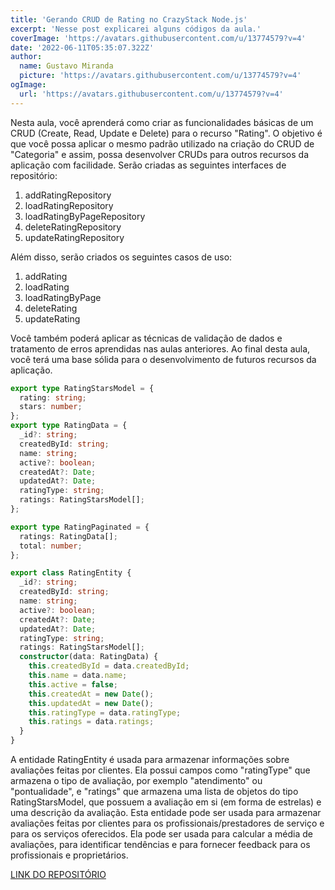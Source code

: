 ```yaml
---
title: 'Gerando CRUD de Rating no CrazyStack Node.js'
excerpt: 'Nesse post explicarei alguns códigos da aula.'
coverImage: 'https://avatars.githubusercontent.com/u/13774579?v=4'
date: '2022-06-11T05:35:07.322Z'
author:
  name: Gustavo Miranda
  picture: 'https://avatars.githubusercontent.com/u/13774579?v=4'
ogImage:
  url: 'https://avatars.githubusercontent.com/u/13774579?v=4'
---
```

Nesta aula, você aprenderá como criar as funcionalidades básicas de um CRUD (Create, Read, Update e Delete) para o recurso "Rating". O objetivo é que você possa aplicar o mesmo padrão utilizado na criação do CRUD de "Categoria" e assim, possa desenvolver CRUDs para outros recursos da aplicação com facilidade. Serão criadas as seguintes interfaces de repositório:

1. addRatingRepository
2. loadRatingRepository
3. loadRatingByPageRepository
4. deleteRatingRepository
5. updateRatingRepository

Além disso, serão criados os seguintes casos de uso:

1. addRating
2. loadRating
3. loadRatingByPage
4. deleteRating
5. updateRating

Você também poderá aplicar as técnicas de validação de dados e tratamento de erros aprendidas nas aulas anteriores. Ao final desta aula, você terá uma base sólida para o desenvolvimento de futuros recursos da aplicação.

```typescript
export type RatingStarsModel = {
  rating: string;
  stars: number;
};
export type RatingData = {
  _id?: string;
  createdById: string;
  name: string;
  active?: boolean;
  createdAt?: Date;
  updatedAt?: Date;
  ratingType: string;
  ratings: RatingStarsModel[];
};

export type RatingPaginated = {
  ratings: RatingData[];
  total: number;
};

export class RatingEntity {
  _id?: string;
  createdById: string;
  name: string;
  active?: boolean;
  createdAt?: Date;
  updatedAt?: Date;
  ratingType: string;
  ratings: RatingStarsModel[];
  constructor(data: RatingData) {
    this.createdById = data.createdById;
    this.name = data.name;
    this.active = false;
    this.createdAt = new Date();
    this.updatedAt = new Date();
    this.ratingType = data.ratingType;
    this.ratings = data.ratings;
  }
}

``` 
A entidade RatingEntity é usada para armazenar informações sobre avaliações feitas por clientes. Ela possui campos como "ratingType" que armazena o tipo de avaliação, por exemplo "atendimento" ou "pontualidade", e "ratings" que armazena uma lista de objetos do tipo RatingStarsModel, que possuem a avaliação em si (em forma de estrelas) e uma descrição da avaliação. Esta entidade pode ser usada para armazenar avaliações feitas por clientes para os profissionais/prestadores de serviço e para os serviços oferecidos. Ela pode ser usada para calcular a média de avaliações, para identificar tendências e para fornecer feedback para os profissionais e proprietários.


[LINK DO REPOSITÓRIO](https://github.com/gumiranda/CrazyStackNodeJs)